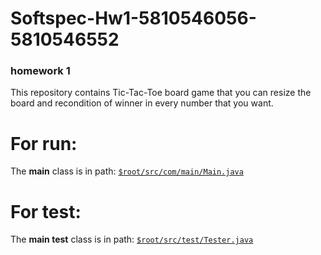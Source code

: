 # Softspec-Hw1-5810546056-5810546552
### homework 1
This repository contains Tic-Tac-Toe board game that you can resize the board and recondition of winner in every number that you want.

# For run:
The **main** class is in path: [`$root/src/com/main/Main.java`](https://github.com/Bubblebitoey/Softspec-Hw1-5810546056-5810546552/tree/master/src/com/main/Main.java)

# For test:
The **main test** class is in path: [`$root/src/test/Tester.java`](https://github.com/Bubblebitoey/Softspec-Hw1-5810546056-5810546552/blob/master/src/test/Tester.java)
